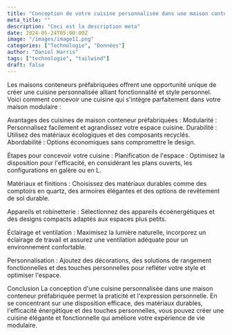 ```yaml
---
title: "Conception de votre cuisine personnalisée dans une maison conteneur préfabriquée"
meta_title: ""
description: "Ceci est la description meta"
date: 2024-05-24T05:00:00Z
image: "/images/image11.png"
categories: ["Technologie", "Données"]
author: "Daniel Harris"
tags: ["technologie", "tailwind"]
draft: false
---
```


Les maisons conteneurs préfabriquées offrent une opportunité unique de créer une cuisine personnalisée alliant fonctionnalité et style personnel. Voici comment concevoir une cuisine qui s'intègre parfaitement dans votre maison modulaire :

Avantages des cuisines de maison conteneur préfabriquées :
Modularité : Personnalisez facilement et agrandissez votre espace cuisine.
Durabilité : Utilisez des matériaux écologiques et des composants recyclés.
Abordabilité : Options économiques sans compromettre le design.

Étapes pour concevoir votre cuisine :
Planification de l'espace : Optimisez la disposition pour l'efficacité, en considérant les plans ouverts, les configurations en galère ou en L.

Matériaux et finitions : Choisissez des matériaux durables comme des comptoirs en quartz, des armoires élégantes et des options de revêtement de sol durable.

Appareils et robinetterie : Sélectionnez des appareils écoénergétiques et des designs compacts adaptés aux espaces plus petits.

Éclairage et ventilation : Maximisez la lumière naturelle, incorporez un éclairage de travail et assurez une ventilation adéquate pour un environnement confortable.

Personnalisation : Ajoutez des décorations, des solutions de rangement fonctionnelles et des touches personnelles pour refléter votre style et optimiser l'espace.

Conclusion
La conception d'une cuisine personnalisée dans une maison conteneur préfabriquée permet la praticité et l'expression personnelle. En se concentrant sur une disposition efficace, des matériaux durables, l'efficacité énergétique et des touches personnelles, vous pouvez créer une cuisine élégante et fonctionnelle qui améliore votre expérience de vie modulaire.
